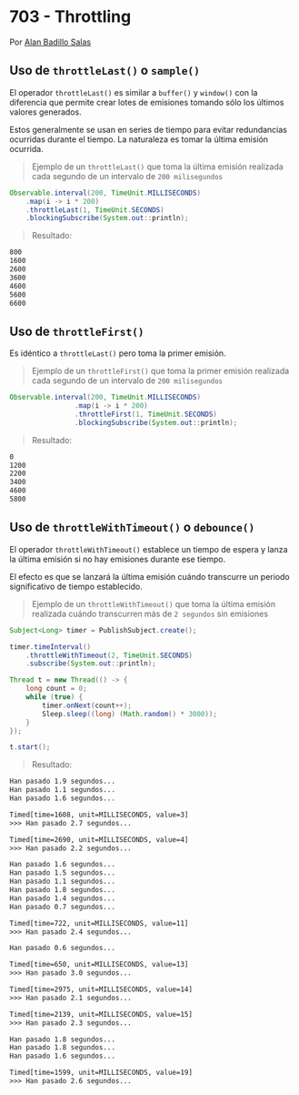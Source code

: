 # 703 - Throttling

Por [Alan Badillo Salas](https://www.nomadacode.com)

## Uso de `throttleLast()` o `sample()`

El operador `throttleLast()` es similar a `buffer()` y `window()` con la diferencia que permite crear lotes de emisiones tomando sólo los últimos valores generados.

Estos generalmente se usan en series de tiempo para evitar redundancias ocurridas durante el tiempo. La naturaleza es tomar la última emisión ocurrida.

> Ejemplo de un `throttleLast()` que toma la última emisión realizada cada segundo de un intervalo de `200 milisegundos`

```java
Observable.interval(200, TimeUnit.MILLISECONDS)
    .map(i -> i * 200)
    .throttleLast(1, TimeUnit.SECONDS)
    .blockingSubscribe(System.out::println);
```

> Resultado:

```bash
800
1600
2600
3600
4600
5600
6600
```

## Uso de `throttleFirst()`

Es idéntico a `throttleLast()` pero toma la primer emisión.

> Ejemplo de un `throttleFirst()` que toma la primer emisión realizada cada segundo de un intervalo de `200 milisegundos`

```java
Observable.interval(200, TimeUnit.MILLISECONDS)
                .map(i -> i * 200)
                .throttleFirst(1, TimeUnit.SECONDS)
                .blockingSubscribe(System.out::println);
```

> Resultado:

```bash
0
1200
2200
3400
4600
5800
```

## Uso de `throttleWithTimeout()` o `debounce()`

El operador `throttleWithTimeout()` establece un tiempo de espera y lanza la última emisión si no hay emisiones durante ese tiempo.

El efecto es que se lanzará la última emisión cuándo transcurre un periodo significativo de tiempo establecido.

> Ejemplo de un `throttleWithTimeout()` que toma la última emisión realizada cuándo transcurren más de `2 segundos` sin emisiones

```java
Subject<Long> timer = PublishSubject.create();

timer.timeInterval()
    .throttleWithTimeout(2, TimeUnit.SECONDS)
    .subscribe(System.out::println);

Thread t = new Thread(() -> {
    long count = 0;
    while (true) {
        timer.onNext(count++);
        Sleep.sleep((long) (Math.random() * 3000));
    }
});

t.start();
```

> Resultado:

```txt
Han pasado 1.9 segundos... 
Han pasado 1.1 segundos... 
Han pasado 1.6 segundos... 

Timed[time=1608, unit=MILLISECONDS, value=3]
>>> Han pasado 2.7 segundos... 

Timed[time=2690, unit=MILLISECONDS, value=4]
>>> Han pasado 2.2 segundos... 

Han pasado 1.6 segundos... 
Han pasado 1.5 segundos... 
Han pasado 1.1 segundos... 
Han pasado 1.8 segundos... 
Han pasado 1.4 segundos... 
Han pasado 0.7 segundos... 

Timed[time=722, unit=MILLISECONDS, value=11]
>>> Han pasado 2.4 segundos... 

Han pasado 0.6 segundos... 

Timed[time=650, unit=MILLISECONDS, value=13]
>>> Han pasado 3.0 segundos... 

Timed[time=2975, unit=MILLISECONDS, value=14]
>>> Han pasado 2.1 segundos... 

Timed[time=2139, unit=MILLISECONDS, value=15]
>>> Han pasado 2.3 segundos... 

Han pasado 1.8 segundos... 
Han pasado 1.8 segundos... 
Han pasado 1.6 segundos... 

Timed[time=1599, unit=MILLISECONDS, value=19]
>>> Han pasado 2.6 segundos... 
```